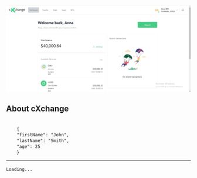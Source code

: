 ![Homepage](images/homepage.png)

## About cXchange

```

    {
    "firstName": "John",
    "lastName": "Smith",
    "age": 25
    }

```

---

`Loading...`
